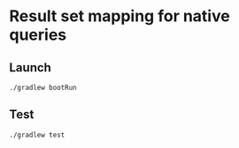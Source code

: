 # Result set mapping for native queries

## Launch

```
./gradlew bootRun
```

## Test

```
./gradlew test
```
